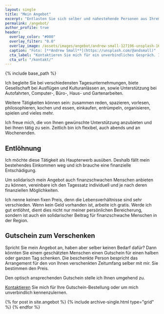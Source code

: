 ```yaml
---
layout: single
title: "Mein Angebot"
excerpt: "Entlasten Sie sich selber und nahestehende Personen aus Ihrem Umfeld – wie Kinder, Enkel und Nachbarn – und lassen Sie sich auf eine neue und freundschaftliche Begegnung ein."
permalink: /angebot/
author_profile: true
header:
  overlay_color: "#000"
  overlay_filter: "0.0"
  overlay_image: /assets/images/angebot/andrew-small-127196-unsplash-1600.jpg
  caption: "Foto: [**Andrew Small**](https://unsplash.com/@andsmall)"
  cta_label: "Kontaktieren Sie mich für ein unverbindliches Gespräch. Ich freue mich."
  cta_url: "/kontakt/"
---
```

{% include base_path %}

Ich begleite Sie bei verschiedensten Tagesunternehmungen, biete Gesellschaft bei Ausflügen und Kulturanlässen an, sowie Unterstützung bei Autofahrten, Computer-, Büro-, Haus- und Gartenarbeiten.

Weitere Tätigkeiten können sein: zusammen reden, spazieren, vorlesen, philosophieren, kochen und essen, einkaufen, entrümpeln, organisieren, spielen und vieles mehr.

Ich freue mich, die von Ihnen gewünschte Unterstützung anzubieten und bei Ihnen tätig zu sein. Zeitlich bin ich flexibel, auch abends und an Wochenenden.

## Entlöhnung

Ich möchte diese Tätigkeit als Haupterwerb ausüben. Deshalb fällt mein bestehendes Einkommen weg und ich brauche eine finanzielle Entschädigung.

Um solidarisch mein Angebot auch finanzschwachen Menschen anbieten zu können, vereinbare ich den Tagessatz individuell und je nach deren finanziellen Möglichkeiten.

Ich nenne keinen fixen Preis, denn die Lebensverhältnisse sind sehr verschieden. Wenn kein Geld vorhanden ist, arbeite ich gratis. Werde ich gut entlöhnt, dient dies nicht nur meiner persönlichen Bereicherung, sondern ist auch ein solidarischer Beitrag für finanzschwache Menschen in der Region.

## Gutschein zum Verschenken

Spricht Sie mein Angebot an, haben aber selber keinen Bedarf dafür? Dann könnten Sie einem geschätzten Menschen einen Gutschein für einen halben oder ganzen Tag schenken. Die beschenkte Person bespricht das Arrangement für den von Ihnen verschenkten Zeitumfang selber mit mir. Sie bestimmen den Preis.

Den optisch ansprechenden Gutschein stelle ich Ihnen umgehend zu.

[Kontaktieren](/kontakt/) Sie mich für Ihre Gutschein-Bestellung oder um mich unverbindlich kennenzulernen.

<div class="grid__wrapper">
  {% for post in site.angebot %}
    {% include archive-single.html type="grid" %}
  {% endfor %}
</div>
